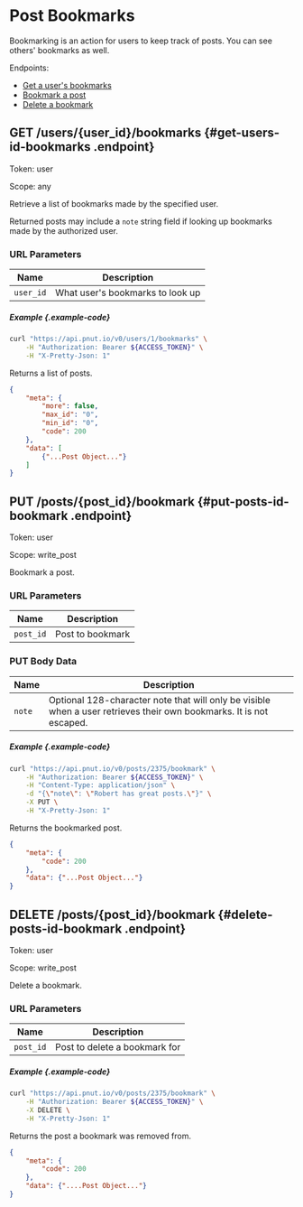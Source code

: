 # Post Bookmarks

Bookmarking is an action for users to keep track of posts. You can see others' bookmarks as well.

Endpoints:

* [Get a user's bookmarks](#get-users-id-bookmarks)
* [Bookmark a post](#put-posts-id-bookmark)
* [Delete a bookmark](#delete-posts-id-bookmark)


## <span class="method method-get">GET</span> /users/<span class="call-param">{user_id}</span>/bookmarks {#get-users-id-bookmarks .endpoint}

Token: <span class="endpoint-meta">user</span>

Scope: <span class="endpoint-meta">any</span>

Retrieve a list of bookmarks made by the specified user.

Returned posts may include a `note` string field if looking up bookmarks made by the authorized user.

### URL Parameters

Name|Description
-|-
`user_id`|What user's bookmarks to look up

##### Example {.example-code}

```bash
curl "https://api.pnut.io/v0/users/1/bookmarks" \
    -H "Authorization: Bearer ${ACCESS_TOKEN}" \
    -H "X-Pretty-Json: 1"
```

Returns a list of posts.

```json
{
    "meta": {
        "more": false,
        "max_id": "0",
        "min_id": "0",
        "code": 200
    },
    "data": [
        {"...Post Object..."}
    ]
}
```


## <span class="method method-put">PUT</span> /posts/<span class="call-param">{post_id}</span>/bookmark {#put-posts-id-bookmark .endpoint}

Token: <span class="endpoint-meta">user</span>

Scope: <span class="endpoint-meta">write_post</span>

Bookmark a post.

### URL Parameters

Name|Description
-|-
`post_id`|Post to bookmark

### PUT Body Data

Name|Description
-|-
`note`|Optional 128-character note that will only be visible when a user retrieves their own bookmarks. It is not escaped.

##### Example {.example-code}

```bash
curl "https://api.pnut.io/v0/posts/2375/bookmark" \
    -H "Authorization: Bearer ${ACCESS_TOKEN}" \
    -H "Content-Type: application/json" \
    -d "{\"note\": \"Robert has great posts.\"}" \
    -X PUT \
    -H "X-Pretty-Json: 1"
```

Returns the bookmarked post.

```json
{
    "meta": {
        "code": 200
    },
    "data": {"...Post Object..."}
}
```


## <span class="method method-delete">DELETE</span> /posts/<span class="call-param">{post_id}</span>/bookmark {#delete-posts-id-bookmark .endpoint}

Token: <span class="endpoint-meta">user</span>

Scope: <span class="endpoint-meta">write_post</span>

Delete a bookmark.

### URL Parameters

Name|Description
-|-
`post_id`|Post to delete a bookmark for

##### Example {.example-code}

```bash
curl "https://api.pnut.io/v0/posts/2375/bookmark" \
    -H "Authorization: Bearer ${ACCESS_TOKEN}" \
    -X DELETE \
    -H "X-Pretty-Json: 1"
```

Returns the post a bookmark was removed from.

```json
{
    "meta": {
        "code": 200
    },
    "data": {"....Post Object..."}
}
```
